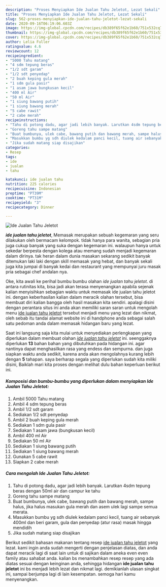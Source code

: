 ```yaml
---
description: "Proses Menyiapkan Ide Jualan Tahu Jeletot, Lezat Sekali"
title: "Proses Menyiapkan Ide Jualan Tahu Jeletot, Lezat Sekali"
slug: 562-proses-menyiapkan-ide-jualan-tahu-jeletot-lezat-sekali
date: 2020-09-16T06:19:06.603Z
image: https://img-global.cpcdn.com/recipes/db389f65f62e1b60/751x532cq70/ide-jualan-tahu-jeletot-foto-resep-utama.jpg
thumbnail: https://img-global.cpcdn.com/recipes/db389f65f62e1b60/751x532cq70/ide-jualan-tahu-jeletot-foto-resep-utama.jpg
cover: https://img-global.cpcdn.com/recipes/db389f65f62e1b60/751x532cq70/ide-jualan-tahu-jeletot-foto-resep-utama.jpg
author: Lelia Fuller
ratingvalue: 4.6
reviewcount: 12
recipeingredient:
- "5000 Tahu matang"
- "4 sdm tepung beras"
- "1/2 sdt garam"
- "1/2 sdt penyedap"
- "2 buah keping gula merah"
- "1 sdm gula pasir"
- "1 asam jawa bungkusan kecil"
- "400 ml Air"
- "50 ml Air"
- "1 siung bawang putih"
- "1 siung bawang merah"
- "5 cabe rawit"
- "2 cabe merah"
recipeinstructions:
- "Tahu di potong dadu, agar jadi lebih banyak. Larutkan 4sdm tepung beras dengan 50ml air dan campur ke tahu"
- "Goreng tahu sampe matang"
- "Buat bumbunya, ulek cabe, bawang putih dan bawang merah, sampe halus, jika halus masukan gula merah dan asem ulek lagi sampe semua merata."
- "Masukkan bumbu yg sdh diulek kedalam panci kecil, tuang air sebanyak 400ml dan beri garam, gula dan penyedap (atur rasa) masak hingga mendidih"
- "Jika sudah matang siap disajikan"
categories:
- Resep
tags:
- ide
- jualan
- tahu

katakunci: ide jualan tahu 
nutrition: 225 calories
recipecuisine: Indonesian
preptime: "PT39M"
cooktime: "PT31M"
recipeyield: "3"
recipecategory: Dinner

---
```



![Ide Jualan Tahu Jeletot](https://img-global.cpcdn.com/recipes/db389f65f62e1b60/751x532cq70/ide-jualan-tahu-jeletot-foto-resep-utama.jpg)

<b><i>ide jualan tahu jeletot</i></b>, Memasak merupakan sebuah kegemaran yang seru dilakukan oleh bermacam kelompok. tidak hanya para wanita, sebagian pria juga cukup banyak yang suka dengan kegemaran ini. walaupun hanya untuk sekedar berpesta dengan kolega atau memang sudah menjadi kegemaran dalam dirinya. tak heran dalam dunia masakan sekarang sedikit banyak ditemukan laki laki dengan skill memasak yang hebat, dan banyak sekali juga kita jumpai di banyak kedai dan restaurant yang mempunyai juru masak pria sebagai chef andalan nya.

Oke, kita awali ke perihal bumbu bumbu olahan <i>ide jualan tahu jeletot</i>. di antara rutinitas kita, bisa jadi akan terasa menyenangkan apabila sejenak kalian menyisihkan sebagian waktu untuk memasak ide jualan tahu jeletot ini. dengan keberhasilan kalian dalam meracik olahan tersebut, bisa membuat diri kalian bangga oleh hasil masakan kita sendiri. apalagi disini dengan perantara situs ini anda akan memiliki saran saran untuk mengolah menu <u>ide jualan tahu jeletot</u> tersebut menjadi menu yang lezat dan nikmat, oleh sebab itu tandai alamat website ini di handphone anda sebagai salah satu pedoman anda dalam memasak hidangan baru yang lezat.




Saat ini langsung saja kita mulai untuk menyediakan perlengkapan yang diperlukan dalam membuat olahan <u><i>ide jualan tahu jeletot</i></u> ini. seenggaknya diperlukan <b>13</b> bahan bahan yang dibutuhkan pada hidangan ini. agar nantinya dapat menghasilkan rasa yang endess dan sempurna. dan juga siapkan waktu anda sedikit, karena anda akan mengolahnya kurang lebih dengan <b>5</b> tahapan. saya berharap segala yang diperlukan sudah kita miliki disini, Baiklah mari kita proses dengan melihat dulu bahan keperluan berikut ini.

<!--inarticleads1-->

##### Komposisi dan bumbu-bumbu yang diperlukan dalam menyiapkan Ide Jualan Tahu Jeletot:

1. Ambil 5000 Tahu matang
1. Ambil 4 sdm tepung beras
1. Ambil 1/2 sdt garam
1. Sediakan 1/2 sdt penyedap
1. Ambil 2 buah keping gula merah
1. Sediakan 1 sdm gula pasir
1. Sediakan 1 asam jawa (bungkusan kecil)
1. Ambil 400 ml Air
1. Sediakan 50 ml Air
1. Sediakan 1 siung bawang putih
1. Sediakan 1 siung bawang merah
1. Gunakan 5 cabe rawit
1. Siapkan 2 cabe merah




<!--inarticleads2-->

##### Cara mengolah Ide Jualan Tahu Jeletot:

1. Tahu di potong dadu, agar jadi lebih banyak. Larutkan 4sdm tepung beras dengan 50ml air dan campur ke tahu
1. Goreng tahu sampe matang
1. Buat bumbunya, ulek cabe, bawang putih dan bawang merah, sampe halus, jika halus masukan gula merah dan asem ulek lagi sampe semua merata.
1. Masukkan bumbu yg sdh diulek kedalam panci kecil, tuang air sebanyak 400ml dan beri garam, gula dan penyedap (atur rasa) masak hingga mendidih
1. Jika sudah matang siap disajikan




Berikut sedikit bahasan makanan tentang resep <u>ide jualan tahu jeletot</u> yang lezat. kami ingin anda sudah mengerti dengan penjelasan diatas, dan anda dapat meracik lagi di saat lain untuk di sajikan dalam aneka even even family atau sahabat anda. kalian bs menambahkan resep resep yang ada diatas sesuai dengan keinginan anda, sehingga hidangan <b>ide jualan tahu jeletot</b> ini bs menjadi lebih lezat dan nikmat lagi. demikianlah ulasan singkat ini, sampai berjumpa lagi di lain kesempatan. semoga hari kamu menyenangkan.
